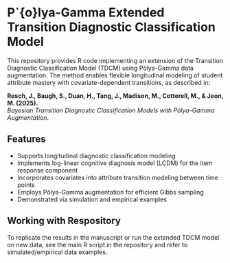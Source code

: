 # P\`{o}lya-Gamma Extended Transition Diagnostic Classification Model

This repository provides R code implementing an extension of the Transition Diagnostic Classification Model (TDCM) using Pòlya-Gamma data augmentation. The method enables flexible longitudinal modeling of student attribute mastery with covariate-dependent transitions, as described in:

**Resch, J., Baugh, S., Duan, H., Tang, J., Madison, M., Cotterell, M., & Jeon, M. (2025).**  
*Bayesian Transition Diagnostic Classification Models with Pòlya-Gamma Augmentation*.

## Features

- Supports longitudinal diagnostic classification modeling
- Implements log-linear cognitive diagnosis model (LCDM) for the item response component
- Incorporates covariates into attribute transition modeling between time points
- Employs Pòlya-Gamma augmentation for efficient Gibbs sampling
- Demonstrated via simulation and empirical examples

## Working with Respository

To replicate the results in the manuscript or run the extended TDCM model on new data, see the main R script in the repository and refer to simulated/empirical data examples.
